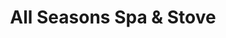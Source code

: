 ---
title: "All Seasons Spa & Stove"
url: /arlington/all-seasons-spa-and-stove/
shop: swimming pool
---